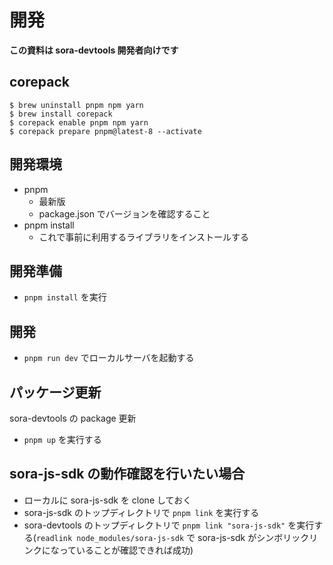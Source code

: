 # 開発

**この資料は sora-devtools 開発者向けです**

## corepack

```
$ brew uninstall pnpm npm yarn
$ brew install corepack
$ corepack enable pnpm npm yarn
$ corepack prepare pnpm@latest-8 --activate
```

## 開発環境

- pnpm
  - 最新版
  - package.json でバージョンを確認すること
- pnpm install
  - これで事前に利用するライブラリをインストールする

## 開発準備

- `pnpm install` を実行

## 開発

- `pnpm run dev` でローカルサーバを起動する

## パッケージ更新

sora-devtools の package 更新

- `pnpm up` を実行する

## sora-js-sdk の動作確認を行いたい場合

- ローカルに sora-js-sdk を clone しておく
- sora-js-sdk のトップディレクトリで `pnpm link` を実行する
- sora-devtools のトップディレクトリで `pnpm link "sora-js-sdk"` を実行する(`readlink node_modules/sora-js-sdk` で sora-js-sdk がシンボリックリンクになっていることが確認できれば成功)
